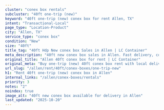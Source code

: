 ```yaml
---
cluster: "conex box rentals"
subcluster: "40ft one-trip (new)"
keyword: "40ft one-trip (new) conex box for rent Allen, TX"
intent: "Transactional-Local"
page_type: "Location-Product"
city: "Allen, TX"
service_type: "conex box"
condition: "New"
size: "40ft"
title_tag: "40ft Hdp New conex box Sales in Allen | LC Container"
meta_description: "40ft new conex box sales in Allen. Fast delivery, competitive pricing. Serving conex boxes area. Quote ID: D22. Call (214) 524-4168 for your free quote today."
original_title: "Allen 40ft conex box for rent | LC Container"
original_meta: "Buy one-trip (new) 40ft conex box rent with local delivery in Allen, TX. LC Container — local Since 2003. Request a fast quote today."
url_slug: "/allen/rent/40ft/conex-boxes/one-trip-new"
h1: "Rent 40ft one-trip (new) conex box in Allen"
internal_links: "/allen/conex-boxes/rentals"
priority: 3
notes: "2"
noindex: true
image_alt: "40ft new conex box available for delivery in Allen"
last_updated: "2025-10-20"
---
```


<!-- TODO: Add unique city/inventory copy, images, and internal links here. -->
